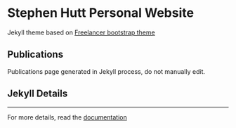 Stephen Hutt Personal Website 
=========================

Jekyll theme based on [Freelancer bootstrap theme ](http://startbootstrap.com/template-overviews/freelancer/)

## Publications
 Publications page generated in Jekyll process, do not manually edit. 


## Jekyll Details

---------
For more details, read the [documentation](http://jekyllrb.com/)
